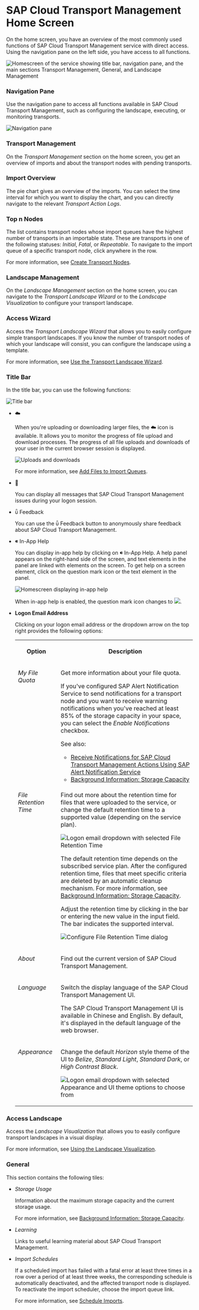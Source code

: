 <!-- loio9ac7880eddb14eeda89b800295bcf242 -->

<link rel="stylesheet" type="text/css" href="css/sap-icons.css"/>

# SAP Cloud Transport Management Home Screen

On the home screen, you have an overview of the most commonly used functions of SAP Cloud Transport Management service with direct access. Using the navigation pane on the left side, you have access to all functions.



![Homescreen of the service showing title bar, navigation pane, and the
							main sections Transport Management, General, and Landscape
							Management](images/Transport_Management_Service_Home_Screen_b22ecf3.png)



### Navigation Pane

Use the navigation pane to access all functions available in SAP Cloud Transport Management, such as configuring the landscape, executing, or monitoring transports.

![Navigation pane](images/Navigation_Pane_6b73f0c.png)



### Transport Management

On the *Transport Management* section on the home screen, you get an overview of imports and about the transport nodes with pending transports.



### Import Overview

The pie chart gives an overview of the imports. You can select the time interval for which you want to display the chart, and you can directly navigate to the relevant *Transport Action Logs*.



### Top n Nodes

The list contains transport nodes whose import queues have the highest number of transports in an importable state. These are transports in one of the following statuses: *Initial*, *Fatal*, or *Repeatable*. To navigate to the import queue of a specific transport node, click anywhere in the row.

For more information, see [Create Transport Nodes](20-configure-landscape/create-transport-nodes-f71a4d5.md).



### Landscape Management

On the *Landscape Management* section on the home screen, you can navigate to the *Transport Landscape Wizard* or to the *Landscape Visualization* to configure your transport landscape.



### Access Wizard

Access the *Transport Landscape Wizard* that allows you to easily configure simple transport landscapes. If you know the number of transport nodes of which your landscape will consist, you can configure the landscape using a template.

For more information, see [Use the Transport Landscape Wizard](20-configure-landscape/use-the-transport-landscape-wizard-f14192e.md).



### Title Bar

In the title bar, you can use the following functions:

![Title bar](images/TMS_Title_Bar_597f8e7.png)

-   :cloud:

    When you're uploading or downloading larger files, the :cloud: icon is available. It allows you to monitor the progress of file upload and download processes. The progress of all file uploads and downloads of your user in the current browser session is displayed.

    ![Uploads and downloads](images/Upload_progress_Detail_802aede.png)

    For more information, see [Add Files to Import Queues](30-using-import-queue/add-files-to-import-queues-c3c87cb.md).

-   :bell:

    You can display all messages that SAP Cloud Transport Management issues during your logon session.

-   <span class="SAP-icons-V5"></span> Feedback

    You can use the <span class="SAP-icons-V5"></span> Feedback button to anonymously share feedback about SAP Cloud Transport Management.

-   <span class="SAP-icons-V5"></span> In-App Help

    You can display in-app help by clicking on <span class="SAP-icons-V5"></span> In-App Help. A help panel appears on the right-hand side of the screen, and text elements in the panel are linked with elements on the screen. To get help on a screen element, click on the question mark icon or the text element in the panel.

    ![Homescreen displaying in-app help](images/WebAssistant_270bedf.png)

    When in-app help is enabled, the question mark icon changes to ![](images/Web_Assistant_Enabled_114876c.jpg).

-   **Logon Email Address**

    Clicking on your logon email address or the dropdown arrow on the top right provides the following options:


    <table>
    <tr>
    <th valign="top">

    Option
    
    </th>
    <th valign="top">

    Description
    
    </th>
    </tr>
    <tr>
    <td valign="top">
    
    *My File Quota*
    
    </td>
    <td valign="top">
    
    Get more information about your file quota.

    If you've configured SAP Alert Notification Service to send notifications for a transport node and you want to receive warning notifications when you've reached at least 85% of the storage capacity in your space, you can select the *Enable Notifications* checkbox.

    See also:

    -   [Receive Notifications for SAP Cloud Transport Management Actions Using SAP Alert Notification Service](receive-notifications-for-sap-cloud-transport-management-actions-using-sap-alert-notifica-95d4fc7.md)
    -   [Background Information: Storage Capacity](50-administration/background-information-storage-capacity-e8d5187.md)


    
    </td>
    </tr>
    <tr>
    <td valign="top">
    
    *File Retention Time*
    
    </td>
    <td valign="top">
    
    Find out more about the retention time for files that were uploaded to the service, or change the default retention time to a supported value \(depending on the service plan\).

    ![Logon email dropdown with selected File Retention Time](images/File_Retention_Time_in_Menu_2b7d252.png)

    The default retention time depends on the subscribed service plan. After the configured retention time, files that meet specific criteria are deleted by an automatic cleanup mechanism. For more information, see [Background Information: Storage Capacity](50-administration/background-information-storage-capacity-e8d5187.md).

    Adjust the retention time by clicking in the bar or entering the new value in the input field. The bar indicates the supported interval.

    ![Configure File Retention Time dialog](images/File_Retention_Time_Dialog_2daeec3.png)
    
    </td>
    </tr>
    <tr>
    <td valign="top">
    
    *About*
    
    </td>
    <td valign="top">
    
    Find out the current version of SAP Cloud Transport Management.
    
    </td>
    </tr>
    <tr>
    <td valign="top">
    
    *Language*
    
    </td>
    <td valign="top">
    
    Switch the display language of the SAP Cloud Transport Management UI.

    The SAP Cloud Transport Management UI is available in Chinese and English. By default, it's displayed in the default language of the web browser.
    
    </td>
    </tr>
    <tr>
    <td valign="top">
    
    *Appearance*
    
    </td>
    <td valign="top">
    
    Change the default *Horizon* style theme of the UI to *Belize*, *Standard Light*, *Standard Dark*, or *High Contrast Black*.

    ![Logon email dropdown with selected Appearance and UI theme options to choose from](images/About_Transport_Management_Service_b7c2256.png)
    
    </td>
    </tr>
    </table>
    



### Access Landscape

Access the *Landscape Visualization* that allows you to easily configure transport landscapes in a visual display.

For more information, see [Using the Landscape Visualization](using-the-landscape-visualization-9fea4f2.md).



### General

This section contains the following tiles:

-   *Storage Usage*

    Information about the maximum storage capacity and the current storage usage.

    For more information, see [Background Information: Storage Capacity](50-administration/background-information-storage-capacity-e8d5187.md).

-   *Learning*

    Links to useful learning material about SAP Cloud Transport Management.

-   *Import Schedules*

    If a scheduled import has failed with a fatal error at least three times in a row over a period of at least three weeks, the corresponding schedule is automatically deactivated, and the affected transport node is displayed. To reactivate the import scheduler, choose the import queue link.

    For more information, see [Schedule Imports](30-using-import-queue/schedule-imports-110a7a4.md).


